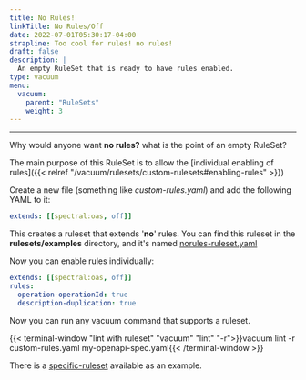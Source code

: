 ```yaml
---
title: No Rules!
linkTitle: No Rules/Off
date: 2022-07-01T05:30:17-04:00
strapline: Too cool for rules! no rules!
draft: false
description: |
  An empty RuleSet that is ready to have rules enabled.
type: vacuum
menu:
  vacuum:
    parent: "RuleSets"
    weight: 3
---
```

---

Why would anyone want **no rules?** what is the point of an empty RuleSet?

The main purpose of this RuleSet is to allow the [individual enabling of rules]({{< relref "/vacuum/rulesets/custom-rulesets#enabling-rules" >}})

Create a new file (something like _custom-rules.yaml_) and add the following YAML to it:

```yaml
extends: [[spectral:oas, off]]
```
This creates a ruleset that extends '**no**' rules. You can find this ruleset in the **rulesets/examples** directory,
and it's named [norules-ruleset.yaml](https://github.com/daveshanley/vacuum/blob/main/rulesets/examples/norules-ruleset.yaml)

Now you can enable rules individually:

```yaml
extends: [[spectral:oas, off]]
rules:
  operation-operationId: true
  description-duplication: true
```

Now you can run any vacuum command that supports a ruleset.


{{< terminal-window "lint with ruleset" "vacuum" "lint" "-r">}}vacuum lint -r custom-rules.yaml my-openapi-spec.yaml{{< /terminal-window >}}


There is a [specific-ruleset](https://github.com/daveshanley/vacuum/blob/main/rulesets/examples/specific-ruleset.yaml) 
available as an example.
